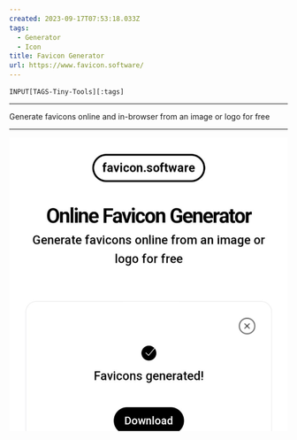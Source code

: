 ```yaml
---
created: 2023-09-17T07:53:18.033Z
tags: 
  - Generator
  - Icon
title: Favicon Generator
url: https://www.favicon.software/
---
```

```meta-bind
INPUT[TAGS-Tiny-Tools][:tags]
```

___
Generate favicons online and in-browser from an image or logo for free
___

![](_attachments/favicon-generator.jpg)
